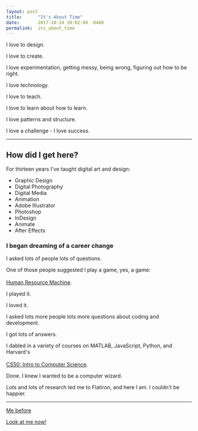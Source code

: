 ```yaml
---
layout: post
title:      "It's About Time"
date:       2017-10-24 10:02:49 -0400
permalink:  its_about_time
---
```


<p>I love to design.</p>
<p>I love to create.</p>
<p>I love experimentation, getting messy, being wrong, figuring out how to be right.</p>
<p>I love technology. </p>
<p>I love to teach.</p>
<p>I love to learn about how to learn.</p>
<p>I love patterns and structure.</p>
<p>I love a challenge - I love success.</p>

--- 
## How did I get here?
For thirteen years I've taught digital art and design:
* Graphic Design
* Digital Photography
* Digital Media
* Animation
* Adobe Illustrator
* Photoshop
* InDesign
* Animate
* After Effects

### I began dreaming of a career change

I asked lots of people lots of questions.

One of those people suggested I play a game, yes, a game: <br></br>
[Human Resource Machine](https://tomorrowcorporation.com/humanresourcemachine).

I played it.

I loved it.

I asked lots more people lots more questions about coding and development.

I got lots of answers.

I dabled in a variety of courses on MATLAB, JavaScript, Python, and Harvard's <br></br>
[CS50: Intro to Computer Science](http://online-learning.harvard.edu/course/cs50-introduction-computer-science).

Done. I knew I wanted to be a computer wizard.

Lots and lots of research led me to Flatiron, and here I am. I couldn't be happier.

---
[Me before](http://www.dumpaday.com/wp-content/uploads/2014/03/funny-dogs-sleeping-anywhere-28.jpg)

[Look at me now!](https://i.pinimg.com/736x/60/34/6a/60346aad1a0e22af3e97ac9dd3118add--happy-puppy-happy-dogs.jpg)





